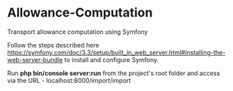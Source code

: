 # Allowance-Computation
Transport allowance computation using Symfony

Follow the steps described here https://symfony.com/doc/3.3/setup/built_in_web_server.html#installing-the-web-server-bundle to install and configure Symfony.

Run <b>php bin/console server:run</b> from the project's root folder and access via the URL - localhost:8000/import/import
